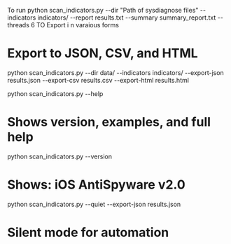 To run
python scan_indicators.py --dir "Path of sysdiagnose files" --indicators indicators/ --report results.txt --summary summary_report.txt --threads 6
TO Export i n varaious forms
# Export to JSON, CSV, and HTML
python scan_indicators.py --dir data/ --indicators indicators/ --export-json results.json --export-csv results.csv --export-html results.html

python scan_indicators.py --help
# Shows version, examples, and full help

python scan_indicators.py --version
# Shows: iOS AntiSpyware v2.0

python scan_indicators.py --quiet --export-json results.json
# Silent mode for automation
